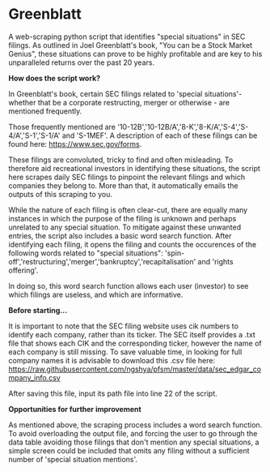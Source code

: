 # Greenblatt
A web-scraping python script that identifies "special situations" in SEC filings. As outlined in Joel Greenblatt's book, "You can be a Stock Market Genius", these situations can prove to be highly profitable and are key to his unparalleled returns over the past 20 years.

**How does the script work?**

In Greenblatt's book, certain SEC filings related to 'special situations'- whether that be a corporate restructing, merger or otherwise - are mentioned frequently. 

Those frequently mentioned are '10-12B','10-12B/A','8-K','8-K/A','S-4','S-4/A','S-1','S-1/A' and 'S-1MEF'. A description of each of these filings can be found here: https://www.sec.gov/forms.

These filings are convoluted, tricky to find and often misleading. To therefore aid recreational investors in identifying these situations, the script here scrapes daily SEC filings to pinpoint the relevant filings and which companies they belong to. More than that, it automatically emails the outputs of this scraping to you.

While the nature of each filing is often clear-cut, there are equally many instances in which the purpose of the filing is unknown and perhaps unrelated to any special situation. To mitigate against these unwanted entries, the script also includes a basic word search function. After identifying each filing, it opens the filing and counts the occurences of the following words related to "special situations": 'spin-off','restructuring','merger','bankruptcy','recapitalisation' and 'rights offering'.

In doing so, this word search function allows each user (investor) to see which filings are useless, and which are informative. 

**Before starting...**

It is important to note that the SEC filing website uses cik numbers to identify each company, rather than its ticker. The SEC itself provides a .txt file that shows each CIK and the corresponding ticker, however the name of each company is still missing. To save valuable time, in looking for full company names it is advisable to download this .csv file here: https://raw.githubusercontent.com/ngshya/pfsm/master/data/sec_edgar_company_info.csv

After saving this file, input its path file into line 22 of the script.

**Opportunities for further improvement**

As mentioned above, the scraping process includes a word search function. To avoid overloading the output file, and forcing the user to go through the data table avoiding those filings that don't mention any special situations, a simple screen could be included that omits any filing without a sufficient number of 'special situation mentions'.
